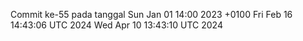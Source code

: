 Commit ke-55 pada tanggal Sun Jan 01 14:00 2023 +0100
Fri Feb 16 14:43:06 UTC 2024
Wed Apr 10 13:43:10 UTC 2024
